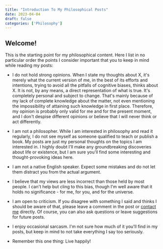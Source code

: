 ```yaml
---
title: "Introduction To My Philosophical Posts"
date: 2023-04-04
draft: false
categories: ['Philosophy']
---
```


## Welcome!

This is the starting point for my philosophical content. Here I list in no particular order the points I consider important that you to keep in mind while reading my posts:

- I do not hold strong opinions. When I state my thoughts about X, it's merely what the current version of me, in the best of its efforts and intentions, trying to avoid all the pitfalls of cognitive biases, thinks about X. It is not, by any means, a direct representation of what is true. It's completely personal and subject to change. That's mainly because of my lack of complete knowledge about the matter, not even mentioning the impossibility of attaining such knowledge in first place. Therefore, my opinion is probably only valid for me and for the present moment, and I don't despise different opinions or believe that I will never think or act differently.

- I am not a philosopher. While I am interested in philosophy and read it regularly, I do not see myself as someone qualified to teach or publish a book. My posts are just my personal thoughts on the topics I am interested in. I highly doubt I'll make any groundbreaking discoveries about life or existence, but I am sure you'll find some interesting and thought-provoking ideas here.

- I am not a native English speaker. Expect some mistakes and do not let them distract you from the actual argument.

- I believe that my views are less incorrect than those held by most people. I can't help but cling to this bias, though I'm well aware that it holds no significance - for me, for you, and for the universe.

- I am open to criticism. If you disagree with something I said and thinks I should be aware of that, please leave a comment in the post or [contact me](mailto:kylekundev@gmail.com) directly. Of course, you can also ask questions or leave suggestions for future posts.

- I enjoy occasional sarcasm. I'm not sure how much of it you'll find in my posts, but keep in mind to not take everything I say too seriously.

- Remember this one thing: Live happily!
